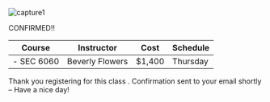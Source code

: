 ![capture1](https://user-images.githubusercontent.com/44885441/48521130-2ff67780-e841-11e8-8efa-807518dbd66f.PNG)

CONFIRMED!!


|   Course   | Instructor      | Cost    | Schedule              |
|:----------:|-----------------|---------|-----------------------|
|- SEC 6060 | Beverly Flowers | $1,400  | Thursday

Thank you registering for this class . Confirmation sent to your email shortly – Have a nice day!
